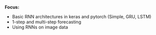**Focus:**

- Basic RNN architectures in keras and pytorch (Simple, GRU, LSTM)
- 1-step and multi-step forecasting
- Using RNNs on image data
